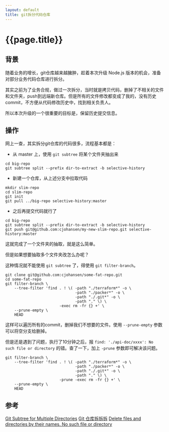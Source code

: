 ```yaml
---
layout: default
title: git拆分代码仓库
---
```


# {{page.title}}

## 背景

随着业务的增长，git仓库越来越臃肿，趁着本次升级 Node.js 版本的机会，准备对部分业务代码仓库进行拆分。

其实之前为了业务合规，做过一次拆分，当时就是拷贝代码，删掉了不相关的文件和文件夹，push到远端新仓库。但是所有的文件修改都变成了我的，没有历史commit，不方便从代码修改历史中，找到相关负责人。

所以本次升级的一个很重要的目标是，保留历史提交信息。

## 操作

网上一查，其实拆分git仓库的代码很多，流程基本都是：

* 从 master 上，使用 `git subtree` 将某个文件夹抽出来

```
cd big-repo
git subtree split --prefix dir-to-extract -b selective-history
```

* 新建一个仓库，从上述分支中拉取代码

```
mkdir slim-repo
cd slim-repo
git init
git pull ../big-repo selective-history:master
```

* 之后再提交代码就行了

```
cd big-repo
git subtree split --prefix dir-to-extract -b selective-history
git push git@github.com:cjohansen/my-new-slim-repo.git selective-history:master
```

这就完成了一个文件夹的抽取，就是这么简单。

但是如果想要抽取多个文件夹改怎么办呢？

这种情况就不能使用 `git subtree` 了，得使用 `git filter-branch`。

```
git clone git@github.com:cjohansen/some-fat-repo.git
cd some-fat-repo
git filter-branch \
    --tree-filter 'find . ! \( -path "./terraform*" -o \
                               -path "./packer*" -o \
                               -path "./.git*" -o \
                               -path "." \) \
                        -exec rm -fr {} +' \
    --prune-empty \
    HEAD
```

这样可以遍历所有的commit，删掉我们不想要的文件。使用 `--prune-empty` 参数可以将空分支给删掉。

但是还是遇到了问题，执行了10分钟之后，报 `find: './api-doc/xxxx': No such file or directory` 的错。查了一下，加上 `-prune` 参数即可解决该问题。

```
git filter-branch \
    --tree-filter 'find . ! \( -path "./terraform*" -o \
                               -path "./packer*" -o \
                               -path "./.git*" -o \
                               -path "." \) \
                        -prune -exec rm -fr {} +' \
    --prune-empty \
    HEAD
```

## 参考
[Git Subtree for Multiple Directories](https://cjohansen.no/git-subtree-multiple-dirs/)
[Git 仓库拆拆拆](https://segmentfault.com/a/1190000002548731)
[Delete files and directories by their names. No such file or directory](https://unix.stackexchange.com/questions/115863/delete-files-and-directories-by-their-names-no-such-file-or-directory)